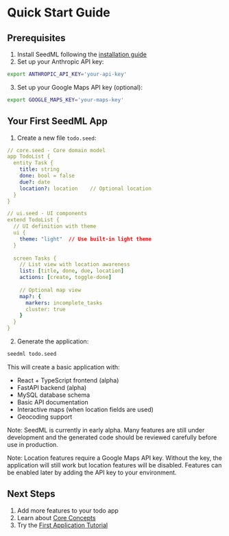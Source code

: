 # Quick Start Guide

## Prerequisites

1. Install SeedML following the [installation guide](installation.md)
2. Set up your Anthropic API key:
```bash
export ANTHROPIC_API_KEY='your-api-key'
```
3. Set up your Google Maps API key (optional):
```bash
export GOOGLE_MAPS_KEY='your-maps-key'
```

## Your First SeedML App

1. Create a new file `todo.seed`:

```yaml
// core.seed - Core domain model
app TodoList {
  entity Task {
    title: string
    done: bool = false
    due?: date
    location?: location    // Optional location
  }
}

// ui.seed - UI components
extend TodoList {
  // UI definition with theme
  ui {
    theme: "light"  // Use built-in light theme
  }
  
  screen Tasks {
    // List view with location awareness
    list: [title, done, due, location]
    actions: [create, toggle-done]
    
    // Optional map view
    map?: {
      markers: incomplete_tasks
      cluster: true
    }
  }
}
```

2. Generate the application:

```bash
seedml todo.seed
```

This will create a basic application with:
- React + TypeScript frontend (alpha)
- FastAPI backend (alpha)
- MySQL database schema
- Basic API documentation
- Interactive maps (when location fields are used)
- Geocoding support

Note: SeedML is currently in early alpha. Many features are still under development and the generated code should be reviewed carefully before use in production.

Note: Location features require a Google Maps API key. Without the key, the application will still work but location features will be disabled. Features can be enabled later by adding the API key to your environment.

## Next Steps

1. Add more features to your todo app
2. Learn about [Core Concepts](../core-concepts/overview.md)
3. Try the [First Application Tutorial](first-app.md)

